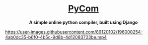 <h1 align="center"><a href="http://arrowai.pythonanywhere.com/runcode">PyCom</a></h1>

<p align="center">
  <b>A simple online python compiler, built using Django</b>
</p>

https://user-images.githubusercontent.com/89120102/196000254-4ab0dc35-b6f0-4b5c-9d8b-4d12083723be.mp4






